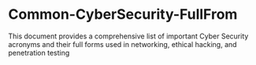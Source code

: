 # Common-CyberSecurity-FullFrom
This document provides a comprehensive list of important Cyber Security acronyms and their full forms used in networking, ethical hacking, and penetration testing
